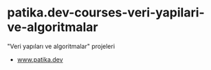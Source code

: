 # patika.dev-courses-veri-yapilari-ve-algoritmalar
"Veri yapıları ve algoritmalar" projeleri
- www.patika.dev
